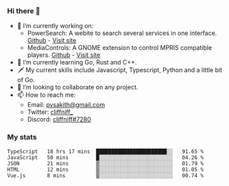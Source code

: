 ### Hi there 👋

- 🔭 I’m currently working on:
    - PowerSearch: A webite to search several services in one interface. [Github](https://github.com/cliffniff/power-search) - [Visit site](https://powersearch.vercel.app/)
    - MediaControls: A GNOME extension to control MPRIS compatible players. [Github](https://github.com/cliffniff/MediaControls) - [Visit site](https://extensions.gnome.org/extension/4470/media-controls/)
- 🌱 I’m currently learning Go, Rust and C++.
- 🗡️ My current skills include Javascript, Typescript, Python and a little bit of Go.
- 👯 I’m looking to collaborate on any project.
- 📫 How to reach me: 
    - Email: <pvsakith@gmail.com>
    - Twitter: [cliffniff_](https://twitter.com/cliffniff_)
    - Discord: [cliffniff#7280](https://discordapp.com/users/828133369950240771)

### My stats

<!--START_SECTION:waka-->
```text
TypeScript   18 hrs 17 mins  ███████████████████████░░   91.65 % 
JavaScript   50 mins         █░░░░░░░░░░░░░░░░░░░░░░░░   04.26 % 
JSON         21 mins         ▒░░░░░░░░░░░░░░░░░░░░░░░░   01.79 % 
HTML         12 mins         ▒░░░░░░░░░░░░░░░░░░░░░░░░   01.05 % 
Vue.js       8 mins          ▒░░░░░░░░░░░░░░░░░░░░░░░░   00.74 % 
```
<!--END_SECTION:waka-->
